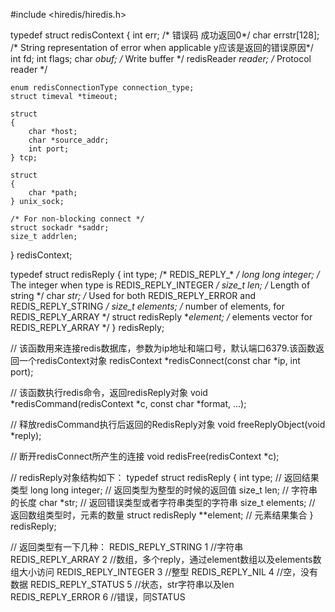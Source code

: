 #include <hiredis/hiredis.h>

typedef struct redisContext
{
    int err;          /* 错误码  成功返回0*/
    char errstr[128]; /* String representation of error when applicable y应该是返回的错误原因*/
    int fd;
    int flags;
    char *obuf;          /* Write buffer */
    redisReader *reader; /* Protocol reader */

    enum redisConnectionType connection_type;
    struct timeval *timeout;

    struct
    {
        char *host;
        char *source_addr;
        int port;
    } tcp;

    struct
    {
        char *path;
    } unix_sock;

    /* For non-blocking connect */
    struct sockadr *saddr;
    size_t addrlen;
} redisContext;


typedef struct redisReply {
    int type; /* REDIS_REPLY_* */
    long long integer; /* The integer when type is REDIS_REPLY_INTEGER */
    size_t len; /* Length of string */
    char *str; /* Used for both REDIS_REPLY_ERROR and REDIS_REPLY_STRING */
    size_t elements; /* number of elements, for REDIS_REPLY_ARRAY */
    struct redisReply **element; /* elements vector for REDIS_REPLY_ARRAY */
} redisReply;



// 该函数用来连接redis数据库，参数为ip地址和端口号，默认端口6379.该函数返回一个redisContext对象
redisContext *redisConnect(const char *ip, int port);

// 该函数执行redis命令，返回redisReply对象
void *redisCommand(redisContext *c, const char *format, ...);

// 释放redisCommand执行后返回的RedisReply对象
void freeReplyObject(void *reply);

// 断开redisConnect所产生的连接
void redisFree(redisContext *c);

// redisReply对象结构如下：
typedef struct redisReply
{
    int type;                    // 返回结果类型
    long long integer;           // 返回类型为整型的时候的返回值
    size_t len;                  // 字符串的长度
    char *str;                   // 返回错误类型或者字符串类型的字符串
    size_t elements;             // 返回数组类型时，元素的数量
    struct redisReply **element; // 元素结果集合
} redisReply;

// 返回类型有一下几种：
REDIS_REPLY_STRING 1      //字符串
    REDIS_REPLY_ARRAY 2   //数组，多个reply，通过element数组以及elements数组大小访问
    REDIS_REPLY_INTEGER 3 //整型
    REDIS_REPLY_NIL 4     //空，没有数据
    REDIS_REPLY_STATUS 5  //状态，str字符串以及len
    REDIS_REPLY_ERROR 6   //错误，同STATUS
